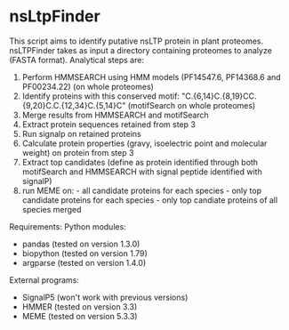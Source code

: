 # nsLtpFinder
This script aims to identify putative nsLTP protein in plant proteomes.
nsLTPFinder takes as input a directory containing proteomes to analyze (FASTA format).
Analytical steps are:
  1. Perform HMMSEARCH using HMM models (PF14547.6, PF14368.6 and PF00234.22) (on whole proteomes)
  2. Identify proteins with this conserved motif: "C.{6,14}C.{8,19}CC.{9,20}C.C.{12,34}C.{5,14}C" (motifSearch on whole proteomes)
  3. Merge results from HMMSEARCH and motifSearch
  4. Extract protein sequences retained from step 3
  5. Run signalp on retained proteins
  6. Calculate protein properties (gravy, isoelectric point and molecular weight) on protein from step 3
  7. Extract top candidates (define as protein identified through both motifSearch and HMMSEARCH with signal peptide identified with signalP)
  8. run MEME on:
    - all candidate proteins for each species
    - only top candidate proteins for each species
    - only top candiate proteins of all species merged
  
Requirements:
Python modules:
  - pandas (tested on version 1.3.0)
  - biopython (tested on version 1.79)
  - argparse (tested on version 1.4.0)

External programs:
  - SignalP5 (won't work with previous versions)
  - HMMER (tested on version 3.3)
  - MEME (tested on version 5.3.3)
